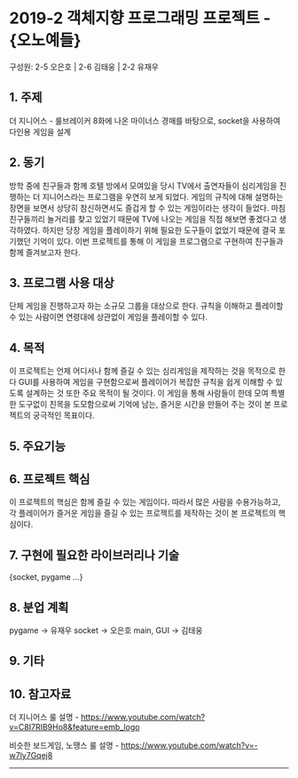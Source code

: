 # 2019-2 객체지향 프로그래밍 프로젝트 - **{오노예들}**
구성원: 2-5 오은호 | 2-6 김태웅 | 2-2 유재우

## 1. 주제
더 지니어스 - 룰브레이커 8화에 나온 마이너스 경매를 바탕으로, socket을 사용하여 다인용 게임을 설계

## 2. 동기
방학 중에 친구들과 함께 호텔 방에서 모여있을 당시 TV에서 출연자들이 심리게임을 진행하는 더 지니어스라는 프로그램을 우연히 보게 되었다. 게임의 규칙에 대해 설명하는 장면을 보면서 상당히 참신하면서도 즐겁게 할 수 있는 게임이라는 생각이 들었다. 마침 친구들끼리 놀거리를 찾고 있었기 때문에 TV에 나오는 게임을 직접 해보면 좋겠다고 생각하였다. 하지만 당장 게임을 플레이하기 위해 필요한 도구들이 없었기 때문에 결국 포기했던 기억이 있다. 이번 프로젝트를 통해 이 게임을 프로그램으로 구현하여 친구들과 함께 즐겨보고자 한다.

## 3. 프로그램 사용 대상
단체 게임을 진행하고자 하는 소규모 그룹을 대상으로 한다.
규칙을 이해하고 플레이할 수 있는 사람이면 연령대에 상관없이 게임을 플레이할 수 있다.

## 4. 목적
이 프로젝트는 언제 어디서나 함께 즐길 수 있는 심리게임을 제작하는 것을 목적으로 한다 GUI를 사용하여 게임을 구현함으로써 플레이어가 복잡한 규칙을 쉽게 이해할 수 있도록 설계하는 것 또한 주요 목적이 될 것이다. 이 게임을 통해 사람들이 한데 모여 특별한 도구없이 친목을 도모함으로써 기억에 남는, 즐거운 시간을 만들어 주는 것이 본 프로젝트의 궁극적인 목표이다.


## 5. 주요기능


## 6. 프로젝트 핵심
이 프로젝트의 핵심은 함께 즐길 수 있는 게임이다. 따라서 많은 사람을 수용가능하고, 각 플레이어가 즐거운 게임을 즐길 수 있는 프로젝트를 제작하는 것이 본 프로젝트의 핵심이다.

## 7. 구현에 필요한 라이브러리나 기술
{socket, pygame ...}

## 8. **분업 계획**

pygame -> 유재우
socket -> 오은호
main, GUI -> 김태웅

## 9. 기타


## 10. 참고자료
더 지니어스 룰 설명 - https://www.youtube.com/watch?v=C8I7RIB9Ho8&feature=emb_logo

비슷한 보드게임, 노땡스 룰 설명 - https://www.youtube.com/watch?v=-w7ly7Gqej8

<hr>
